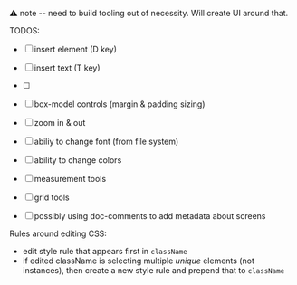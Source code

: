 ⚠️ note -- need to build tooling out of necessity. Will create
UI around that.


TODOS:

- [ ] insert element (D key)
- [ ] insert text (T key)
- [ ] 

- [ ] box-model controls (margin & padding sizing)
- [ ] zoom in & out
- [ ] abiliy to change font (from file system)
- [ ] ability to change colors
- [ ] measurement tools
- [ ] grid tools
- [ ] possibly using doc-comments to add metadata about screens

Rules around editing CSS:

- edit style rule that appears first in `className`
- if edited className is selecting multiple _unique_ elements (not instances), then create a new style rule and prepend that to `className`
